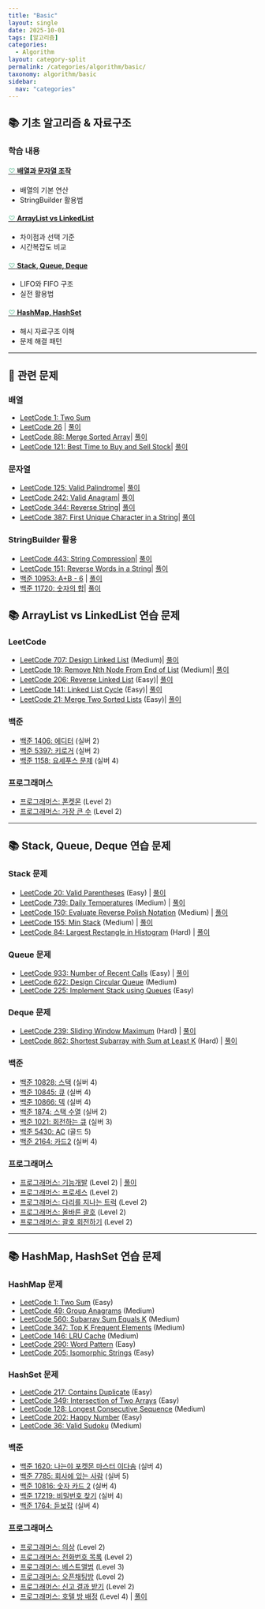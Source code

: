 ```yaml
---
title: "Basic"
layout: single
date: 2025-10-01
tags: [알고리즘]
categories: 
  - Algorithm
layout: category-split
permalink: /categories/algorithm/basic/
taxonomy: algorithm/basic
sidebar:
  nav: "categories"
---
```



## 📚 기초 알고리즘 & 자료구조

### 학습 내용

#### <a href="#" data-content="/assets/contents/algorithm/array-string.md"><span style="color: #9bd6bd;">♡</span> 배열과 문자열 조작</a>
- 배열의 기본 연산
- StringBuilder 활용법

#### <a href="#" data-content="/assets/contents/algorithm/arraylist-vs-linkedlist.md"><span style="color: #9bd6bd;">♡</span> ArrayList vs LinkedList</a>
- 차이점과 선택 기준
- 시간복잡도 비교

#### <a href="#" data-content="/assets/contents/algorithm/stack-queue_deque.md"><span style="color: #9bd6bd;">♡</span> Stack, Queue, Deque</a>
- LIFO와 FIFO 구조
- 실전 활용법

#### <a href="#" data-content="/assets/contents/algorithm/hashmap-hashset.md"><span style="color: #9bd6bd;">♡</span> HashMap, HashSet</a>
- 해시 자료구조 이해
- 문제 해결 패턴

---

## 📝 관련 문제

### 배열
- <a href="https://leetcode.com/problems/two-sum/" target="_blank">LeetCode 1: Two Sum</a>
- <a href="https://leetcode.com/problems/remove-duplicates-from-sorted-array/" target="_blank">LeetCode 26</a> | <a href="#" data-content="/assets/contents/algorithm/leetcode-26.md">풀이</a>
- <a href="https://leetcode.com/problems/merge-sorted-array/" target="_blank">LeetCode 88: Merge Sorted Array</a>| <a href="#" data-content="/assets/contents/algorithm/leetcode-88.md">풀이</a>
- <a href="https://leetcode.com/problems/best-time-to-buy-and-sell-stock/" target="_blank">LeetCode 121: Best Time to Buy and Sell Stock</a>| <a href="#" data-content="/assets/contents/algorithm/leetcode-121.md">풀이</a>

### 문자열
- <a href="https://leetcode.com/problems/valid-palindrome/" target="_blank">LeetCode 125: Valid Palindrome</a>| <a href="#" data-content="/assets/contents/algorithm/leetcode-125.md">풀이</a>
- <a href="https://leetcode.com/problems/valid-anagram/" target="_blank">LeetCode 242: Valid Anagram</a>| <a href="#" data-content="/assets/contents/algorithm/leetcode-242.md">풀이</a>
- <a href="https://leetcode.com/problems/reverse-string/" target="_blank">LeetCode 344: Reverse String</a>| <a href="#" data-content="/assets/contents/algorithm/leetcode-344.md">풀이</a>
- <a href="https://leetcode.com/problems/first-unique-character-in-a-string/" target="_blank">LeetCode 387: First Unique Character in a String</a>| <a href="#" data-content="/assets/contents/algorithm/leetcode-387.md">풀이</a>

### StringBuilder 활용
- <a href="https://leetcode.com/problems/string-compression/" target="_blank">LeetCode 443: String Compression</a>| <a href="#" data-content="/assets/contents/algorithm/leetcode-443.md">풀이</a>
- <a href="https://leetcode.com/problems/reverse-words-in-a-string/" target="_blank">LeetCode 151: Reverse Words in a String</a>| <a href="#" data-content="/assets/contents/algorithm/leetcode-151.md">풀이</a>
- <a href="https://www.acmicpc.net/problem/10953" target="_blank">백준 10953: A+B - 6</a> | <a href="#" data-content="/assets/contents/algorithm/baekjoon-10953.md">풀이</a>
- <a href="https://www.acmicpc.net/problem/11720" target="_blank">백준 11720: 숫자의 합</a>| <a href="#" data-content="/assets/contents/algorithm/baekjoon-11720.md">풀이</a>

## 📚 ArrayList vs LinkedList 연습 문제

### LeetCode
- <a href="https://leetcode.com/problems/design-linked-list/" target="_blank">LeetCode 707: Design Linked List</a> (Medium)| <a href="#" data-content="/assets/contents/algorithm/leetcode-707.md">풀이</a>
- <a href="https://leetcode.com/problems/remove-nth-node-from-end-of-list/" target="_blank">LeetCode 19: Remove Nth Node From End of List</a> (Medium)| <a href="#" data-content="/assets/contents/algorithm/leetcode-19.md">풀이</a>
- <a href="https://leetcode.com/problems/reverse-linked-list/" target="_blank">LeetCode 206: Reverse Linked List</a> (Easy)| <a href="#" data-content="/assets/contents/algorithm/leetcode-206.md">풀이</a>
- <a href="https://leetcode.com/problems/linked-list-cycle/" target="_blank">LeetCode 141: Linked List Cycle</a> (Easy)| <a href="#" data-content="/assets/contents/algorithm/leetcode-141.md">풀이</a>
- <a href="https://leetcode.com/problems/merge-two-sorted-lists/" target="_blank">LeetCode 21: Merge Two Sorted Lists</a> (Easy)| <a href="#" data-content="/assets/contents/algorithm/leetcode-21.md">풀이</a>

### 백준
- <a href="https://www.acmicpc.net/problem/1406" target="_blank">백준 1406: 에디터</a> (실버 2)
- <a href="https://www.acmicpc.net/problem/5397" target="_blank">백준 5397: 키로거</a> (실버 2)
- <a href="https://www.acmicpc.net/problem/1158" target="_blank">백준 1158: 요세푸스 문제</a> (실버 4)

### 프로그래머스
- <a href="https://school.programmers.co.kr/learn/courses/30/lessons/1845" target="_blank">프로그래머스: 폰켓몬</a> (Level 2)
- <a href="https://school.programmers.co.kr/learn/courses/30/lessons/42746" target="_blank">프로그래머스: 가장 큰 수</a> (Level 2)

---

## 📚 Stack, Queue, Deque 연습 문제

### Stack 문제
- <a href="https://leetcode.com/problems/valid-parentheses/" target="_blank">LeetCode 20: Valid Parentheses</a> (Easy) | <a href="#" data-content="/assets/contents/algorithm/leetcode-20.md">풀이</a>
- <a href="https://leetcode.com/problems/daily-temperatures/" target="_blank">LeetCode 739: Daily Temperatures</a> (Medium) | <a href="#" data-content="/assets/contents/algorithm/leetcode-739.md">풀이</a>
- <a href="https://leetcode.com/problems/evaluate-reverse-polish-notation/" target="_blank">LeetCode 150: Evaluate Reverse Polish Notation</a> (Medium) | <a href="#" data-content="/assets/contents/algorithm/leetcode-150.md">풀이</a>
- <a href="https://leetcode.com/problems/min-stack/" target="_blank">LeetCode 155: Min Stack</a> (Medium) | <a href="#" data-content="/assets/contents/algorithm/leetcode-155.md">풀이</a>
- <a href="https://leetcode.com/problems/largest-rectangle-in-histogram/" target="_blank">LeetCode 84: Largest Rectangle in Histogram</a> (Hard) | <a href="#" data-content="/assets/contents/algorithm/leetcode-84.md">풀이</a>

### Queue 문제
- <a href="https://leetcode.com/problems/number-of-recent-calls/" target="_blank">LeetCode 933: Number of Recent Calls</a> (Easy) | <a href="#" data-content="/assets/contents/algorithm/leetcode-933.md">풀이</a>
- <a href="https://leetcode.com/problems/design-circular-queue/" target="_blank">LeetCode 622: Design Circular Queue</a> (Medium)
- <a href="https://leetcode.com/problems/implement-stack-using-queues/" target="_blank">LeetCode 225: Implement Stack using Queues</a> (Easy)

### Deque 문제
- <a href="https://leetcode.com/problems/sliding-window-maximum/" target="_blank">LeetCode 239: Sliding Window Maximum</a> (Hard) | <a href="#" data-content="/assets/contents/algorithm/leetcode-239.md">풀이</a>
- <a href="https://leetcode.com/problems/shortest-subarray-with-sum-at-least-k/" target="_blank">LeetCode 862: Shortest Subarray with Sum at Least K</a> (Hard) | <a href="#" data-content="/assets/contents/algorithm/leetcode-862.md">풀이</a>

### 백준
- <a href="https://www.acmicpc.net/problem/10828" target="_blank">백준 10828: 스택</a> (실버 4)
- <a href="https://www.acmicpc.net/problem/10845" target="_blank">백준 10845: 큐</a> (실버 4)
- <a href="https://www.acmicpc.net/problem/10866" target="_blank">백준 10866: 덱</a> (실버 4)
- <a href="https://www.acmicpc.net/problem/1874" target="_blank">백준 1874: 스택 수열</a> (실버 2)
- <a href="https://www.acmicpc.net/problem/1021" target="_blank">백준 1021: 회전하는 큐</a> (실버 3)
- <a href="https://www.acmicpc.net/problem/5430" target="_blank">백준 5430: AC</a> (골드 5)
- <a href="https://www.acmicpc.net/problem/2164" target="_blank">백준 2164: 카드2</a> (실버 4)

### 프로그래머스
- <a href="https://school.programmers.co.kr/learn/courses/30/lessons/42586" target="_blank">프로그래머스: 기능개발</a> (Level 2) | <a href="#" data-content="/assets/contents/algorithm/programmers-42586.md">풀이</a> 
- <a href="https://school.programmers.co.kr/learn/courses/30/lessons/42587" target="_blank">프로그래머스: 프로세스</a> (Level 2)
- <a href="https://school.programmers.co.kr/learn/courses/30/lessons/42583" target="_blank">프로그래머스: 다리를 지나는 트럭</a> (Level 2)
- <a href="https://school.programmers.co.kr/learn/courses/30/lessons/12909" target="_blank">프로그래머스: 올바른 괄호</a> (Level 2)
- <a href="https://school.programmers.co.kr/learn/courses/30/lessons/76502" target="_blank">프로그래머스: 괄호 회전하기</a> (Level 2)

---

## 📚 HashMap, HashSet 연습 문제

### HashMap 문제
- <a href="https://leetcode.com/problems/two-sum/" target="_blank">LeetCode 1: Two Sum</a> (Easy)
- <a href="https://leetcode.com/problems/group-anagrams/" target="_blank">LeetCode 49: Group Anagrams</a> (Medium)
- <a href="https://leetcode.com/problems/subarray-sum-equals-k/" target="_blank">LeetCode 560: Subarray Sum Equals K</a> (Medium)
- <a href="https://leetcode.com/problems/top-k-frequent-elements/" target="_blank">LeetCode 347: Top K Frequent Elements</a> (Medium)
- <a href="https://leetcode.com/problems/lru-cache/" target="_blank">LeetCode 146: LRU Cache</a> (Medium)
- <a href="https://leetcode.com/problems/word-pattern/" target="_blank">LeetCode 290: Word Pattern</a> (Easy)
- <a href="https://leetcode.com/problems/isomorphic-strings/" target="_blank">LeetCode 205: Isomorphic Strings</a> (Easy)

### HashSet 문제
- <a href="https://leetcode.com/problems/contains-duplicate/" target="_blank">LeetCode 217: Contains Duplicate</a> (Easy)
- <a href="https://leetcode.com/problems/intersection-of-two-arrays/" target="_blank">LeetCode 349: Intersection of Two Arrays</a> (Easy)
- <a href="https://leetcode.com/problems/longest-consecutive-sequence/" target="_blank">LeetCode 128: Longest Consecutive Sequence</a> (Medium)
- <a href="https://leetcode.com/problems/happy-number/" target="_blank">LeetCode 202: Happy Number</a> (Easy)
- <a href="https://leetcode.com/problems/valid-sudoku/" target="_blank">LeetCode 36: Valid Sudoku</a> (Medium)

### 백준
- <a href="https://www.acmicpc.net/problem/1620" target="_blank">백준 1620: 나는야 포켓몬 마스터 이다솜</a> (실버 4)
- <a href="https://www.acmicpc.net/problem/7785" target="_blank">백준 7785: 회사에 있는 사람</a> (실버 5)
- <a href="https://www.acmicpc.net/problem/10816" target="_blank">백준 10816: 숫자 카드 2</a> (실버 4)
- <a href="https://www.acmicpc.net/problem/17219" target="_blank">백준 17219: 비밀번호 찾기</a> (실버 4)
- <a href="https://www.acmicpc.net/problem/1764" target="_blank">백준 1764: 듣보잡</a> (실버 4)

### 프로그래머스
- <a href="https://school.programmers.co.kr/learn/courses/30/lessons/42578" target="_blank">프로그래머스: 의상</a> (Level 2)
- <a href="https://school.programmers.co.kr/learn/courses/30/lessons/42577" target="_blank">프로그래머스: 전화번호 목록</a> (Level 2)
- <a href="https://school.programmers.co.kr/learn/courses/30/lessons/42579" target="_blank">프로그래머스: 베스트앨범</a> (Level 3)
- <a href="https://school.programmers.co.kr/learn/courses/30/lessons/42888" target="_blank">프로그래머스: 오픈채팅방</a> (Level 2)
- <a href="https://school.programmers.co.kr/learn/courses/30/lessons/92334" target="_blank">프로그래머스: 신고 결과 받기</a> (Level 2)
- <a href="https://school.programmers.co.kr/learn/courses/30/lessons/64063" target="_blank">프로그래머스: 호텔 방 배정</a> (Level 4) | <a href="#" data-content="/assets/contents/algorithm/programmers-64063.md">풀이</a>